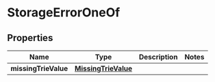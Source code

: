 
# StorageErrorOneOf

## Properties
| Name | Type | Description | Notes |
| ------------ | ------------- | ------------- | ------------- |
| **missingTrieValue** | [**MissingTrieValue**](MissingTrieValue.md) |  |  |



